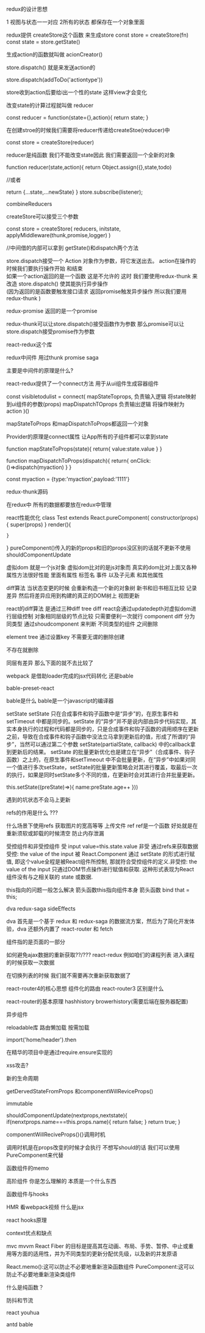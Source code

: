 redux的设计思想  

1 视图与状态一一对应 
2所有的状态 都保存在一个对象里面

redux提供 createStore这个函数 来生成store
const store = createStore(fn)
const state = store.getState()


生成action的函数就叫做 acionCreator()

store.dispatch()  就是来发送action的

store.dispatch(addToDo('actiontype'))

store收到action后要给i出一个性的state 这样view才会变化

改变state的计算过程就叫做  reducer

const reducer = function(state={},action){
    return state;
}

在创建stroe的时候我们需要将reducer传递给createStoe(reducer)中

const store = createStore(reducer)

reducer是纯函数  我们不能改变state因此 我们需要返回一个全新的对象

function reducer(state,action){
   return Object.assign({},state,todo)

   //或者

   return {...state,...newState}
}
store.subscribe(listener);

combineReducers 

createStore可以接受三个参数

const store = createStore(
    reducers,
    initstate,
    applyMiddleware(thunk,promise,logger)
)

//中间借的内部可以拿到
getState()和dispatch两个方法

store.dispatch接受一个 Action 对象作为参数，将它发送出去。
action在操作的时候我们要执行操作开始 和结束  
如果一个action返回的是一个函数 这是不允许的 
这时 我们要使用redux-thunk 来改造 store.dispatch()
使其能执行异步操作  
(因为返回的是函数要触发接口请求 返回promise触发异步操作
 所以我们要用redux-thunk
)


redux-promise 返回的是一个promise

redux-thunk可以让store.dispatch()接受函数作为参数
那么promise可以让store.dispatch接受promise作为参数


react-redux这个库



redux中间件  用过thunk promise  saga

主要是中间件的原理是什么?




react-redux提供了一个connect方法 用于从ui组件生成容器组件

const visibletodulist = connect(
    mapStateToprops,   负责输入逻辑 将state映射到ui组件的参数(props)
    mapDispatchTOprops 负责输出逻辑 将操作映射为action
)()

mapStateToProps 和mapDispatchToProps都返回一个对象

Provider的原理是connect属性 让App所有的子组件都可以拿到state

function mapStateToProps(state){
    return{
        value:state.value
    }
}

function mapDispatchToProps(dispatch){
    return{
        onClick:()=>dispatch(myaction)
    }
}

const myaction = {type:'myaction',payload:'1111'}


redux-thunk源码


在redux中 所有的数据都要放在redux中管理



react性能优化
class Test extends React.pureComponent{
    constructor(props){
        super(props)
    }
    render(){

    }
}
pureComponent()传入的新的props和旧的props没区别的话就不更新不使用shouldComponentUpdate


虚拟dom  就是一个js对象   虚拟dom比对的是js对象而 真实的dom比对上面又各种属性方法很好性能  里面有属性 标签名  事件 以及子元素 和其他属性

diff算法
当状态变更的时候  会重新构造一个新的对象树  新书和旧书相互比较  记录差异  然后将差异应用到构建的真正的DOM树上 视图更新

react的diff算法  是通过三种diff
tree diff react会通过updatedepth对虚拟dom进行层级控制  对象相同层级的节点比较
 只需要便利一次就行
component diff  分为同类型 通过shoudcomponent 来判断
不同类型的组件  之间删除

element tree  通过设置key 不需要无谓的删除创建

 不存在就删除

同层有差异  那么下面的就不去比较了


webpack  是借助loader完成的jsx代码转化  还是bable

bable-preset-react

bable是什么
bable是一个javascript的编译器

setState
setState  只在合成事件和钩子函数中是“异步”的，在原生事件和setTimeout 中都是同步的。setState 的“异步”并不是说内部由异步代码实现，其实本身执行的过程和代码都是同步的，只是合成事件和钩子函数的调用顺序在更新之前，导致在合成事件和钩子函数中没法立马拿到更新后的值，形成了所谓的“异步”，当然可以通过第二个参数 setState(partialState, callback) 中的callback拿到更新后的结果。
setState 的批量更新优化也是建立在“异步”（合成事件、钩子函数）之上的，在原生事件和setTimeout 中不会批量更新，在“异步”中如果对同一个值进行多次setState，setState的批量更新策略会对其进行覆盖，取最后一次的执行，如果是同时setState多个不同的值，在更新时会对其进行合并批量更新。



this.setState((preState)=>){
    name:preState.age++ 
}))

遇到的坑状态不会马上更新


refs的作用是什么  ???


什么场景下使用refs
获取图片的宽高等等 上传文件
ref
ref是一个函数 好处就是在重新须软或卸载的时候清空 防止内存泄漏


受控组件和非受控组件
受 input value=this.state.value
非受 通过refs来获取数据
受控: the value of the input 被 React.Component 通过 setState 的形式进行赋值, 即这个value全程是被React组件所控制, 那就符合受控组件的定义.非受控: the value of the input 只通过DOM节点操作进行赋值和获取. 这种形式表现为React组件没有与之相关联的 state 或数据.




this指向的问题一般怎么解决
箭头函数this指向组件本身
箭头函数 bind  that = this;

dva  redux-saga   sideEffects

dva 首先是一个基于 redux 和 redux-saga 的数据流方案，然后为了简化开发体验，dva 还额外内置了 react-router 和 fetch

组件指的是页面的一部分

如何避免ajax数据的重新获取??/???
react-redux   例如咱们的课程列表  进入课程的时候获取一次数据

在切换列表的时候 我们就不需要再次重新获取数据了


react-router4的核心思想  组件化的路由   react-router3 区别是什么

react-router的基本原理  hashhistory  browerhistory(需要后端在服务器配置)

异步组件

reloadable库  路由懒加载  按需加载 

import('home/header').then

在精华的项目中是通过require.ensure实现的

xss攻击?

新的生命周期 

getDervedStateFromProps 和componentWillReviceProps()

immutable

shouldComponentUpdate(nextprops,nextstate){
    if(nenxtprops.name===this.props.name){
        return false;
    }
    return true;
}

componentWillReciveProps(){}调用时机

调用时机是在props改变的时候才会执行
不想写should的话  我们可以使用PureComponent来代替

函数组件的memo

高阶组件 你是怎么理解的   本质是一个什么东西



函数组件与hooks

HMR 看webpack视频
什么是jsx

react hooks原理

context优点和缺点

mvc  mvvm
React Fiber 的目标是提高其在动画、布局、手势、暂停、中止或重用等方面的适用性，并为不同类型的更新分配优先级，以及新的并发原语

React.memo():这可以防止不必要地重新渲染函数组件
PureComponent:这可以防止不必要地重新渲染类组件

什么是纯函数？

防抖和节流

react youhua







antd bable